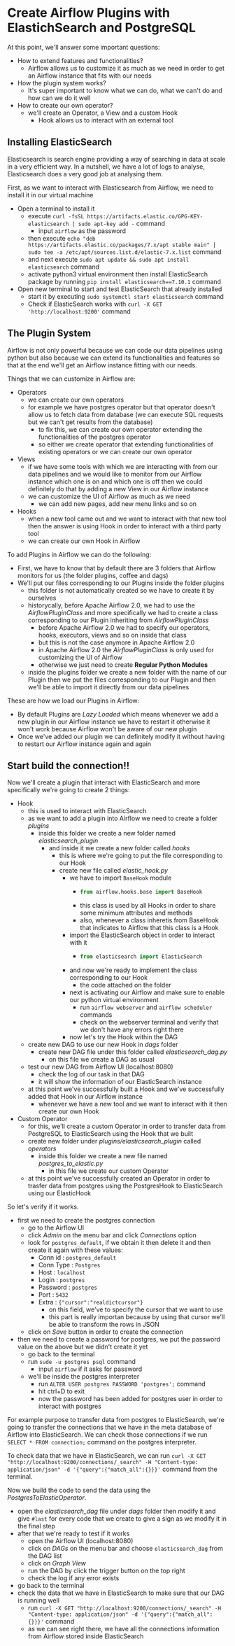 # Create Airflow Plugins with ElastichSearch and PostgreSQL

At this point, we'll answer some important questions:

- How to extend features and functionalities?
    - Airflow allows us to customize it as much as we need in order to get an Airflow instance that fits with our needs
- How the plugin system works?
    - It's super important to know what we can do, what we can't do and how can we do it well
- How to create our own operator?
    - we'll create an Operator, a View and a custom Hook
        - Hook allows us to interact with an external tool



## Installing ElasticSearch

Elasticsearch is search engine providing a way of searching in data at scale in a very efficient way. In a nutshell, we have a lot of logs to analyse, Elasticsearch does a very good job at analysing them.

First, as we want to interact with Elasticsearch from Airflow, we need to install it in our virtual machine

- Open a terminal to install it
    - execute `curl -fsSL https://artifacts.elastic.co/GPG-KEY-elasticsearch | sudo apt-key add -` command
        - input `airflow` as the password
    - then execute `echo "deb https://artifacts.elastic.co/packages/7.x/apt stable main" | sudo tee -a /etc/apt/sources.list.d/elastic-7.x.list` command
    - and next execute `sudo apt update && sudo apt install elasticsearch` command
    - activate python3 virtual environment then install ElasticSearch package by running `pip install elasticsearch==7.10.1` command
- Open new terminal to start and test ElasticSearch that already installed
    - start it by executing `sudo systemctl start elasticsearch` command
    - Check if ElasticSearch works with `curl -X GET 'http://localhost:9200'` command



## The Plugin System

Airflow is not only powerful because we can code our data pipelines using python but also because we can extend its functionalities and features so that at the end we'll get an Airflow instance fitting with our needs.


Things that we can customize in Airflow are:

- Operators
    - we can create our own operators
    - for example we have postgres operator but that operator doesn't allow us to fetch data from database (we can execute SQL requests but we can't get results from the database)
        - to fix this, we can create our own operator extending the functionalities of the postgres operator
        - so either we create operator that extending functionalities of existing operators or we can create our own operator
- Views
    - if we have some tools with which we are interacting with from our data pipelines and we would like to monitor from our Airflow instance which one is on and which one is off then we could definitely do that by adding a new View in our Airflow instance
    - we can customize the UI of Airflow as much as we need
        - we can add new pages, add new menu links and so on
- Hooks
    - when a new tool came out and we want to interact with that new tool then the answer is using Hook in order to interact with a third party tool
    - we can create our own Hook in Airflow


To add Plugins in Airflow we can do the following:

- First, we have to know that by default there are 3 folders that Airflow monitors for us (the folder plugins, coffee and dags)
- We'll put our files corresponding to our Plugins inside the folder plugins
    - this folder is not automatically created so we have to create it by ourselves
    - historycally, before Apache Airflow 2.0, we had to use the *AirflowPluginClass* and more specifically we had to create a class corresponding to our Plugin inheriting from *AirflowPluginClass*
        - before Apache Airflow 2.0 we had to specify our operators, hooks, executors, views and so on inside that class
        - but this is not the case anymore in Apache Airflow 2.0
        - in Apache Airflow 2.0 the *AirflowPluginClass* is only used for customizing the UI of Airflow
        - otherwise we just need to create **Regular Python Modules**
    - inside the plugins folder we create a new folder with the name of our Plugin then we put the files corresponding to our Plugin and then we'll be able to import it directly from our data pipelines


These are how we load our Plugins in Airflow:

- By default Plugins are *Lazy Loaded* which means whenever we add a new plugin in our Airflow instance we have to restart it otherwise it won't work because Airflow won't be aware of our new plugin
- Once we've added our plugin we can definitely modify it without having to restart our Airflow instance again and again



## Start build the connection!!

Now we'll create a plugin that interact with ElasticSearch and more specifically we're going to create 2 things:

- Hook
    - this is used to interact with ElasticSearch
    - as we want to add a plugin into Airflow we need to create a folder *plugins*
        - inside this folder we create a new folder named *elasticsearch_plugin*
            - and inside it we create a new folder called *hooks*
                - this is where we're going to put the file corresponding to our Hook
                - create new file called *elastic_hook.py*
                    - we have to import `BaseHook` module
                        - ```python
                          from airflow.hooks.base import BaseHook
                          ```
                        - this class is used by all Hooks in order to share some minimum attributes and methods
                        - also, whenever a class inheretis from BaseHook that indicates to Airflow that this class is a Hook
                    - import the ElasticSearch object in order to interact with it
                        - ```python
                          from elasticsearch import ElasticSearch
                          ```
                    - and now we're ready to implement the class corresponding to our Hook
                        - the code attached on the folder
                    - next is activating our Airflow and make sure to enable our python virtual environment
                        - run `airflow webserver` and `airflow scheduler` commands
                        - check on the webserver terminal and verify that we don't have any errors right there
                    - now let's try the Hook within the DAG
    - create new DAG to use our new Hook in *dags* folder
        - create new DAG file under this folder called *elasticsearch_dag.py*
            - on this file we create a DAG as usual
    - test our new DAG from Airflow UI (localhost:8080)
        - check the log of our task in that DAG
        - it will show the information of our ElasticSearch instance
    - at this point we've successfully built a Hook and we've successfully added that Hook in our Airflow instance
        - whenever we have a new tool and we want to interact with it then create our own Hook
- Custom Operator
    - for this, we'll create a custom Operator in order to transfer data from PostgreSQL to ElasticSearch using the Hook that we built
    - create new folder under *plugins/elasticsearch_plugin* called *operators*
        - inside this folder we create a new file named *postgres_to_elastic.py*
            - in this file we create our custom Operator
    - at this point we've successfully created an Operator in order to trasfer data from postgres using the PostgresHook to ElasticSearch using our ElasticHook


So let's verify if it works.

- first we need to create the postgres connection
    - go to the Airflow UI
    - click *Admin* on the menu bar and click *Connections* option
    - look for `postgres_default`, if we obtain it then delete it and then create it again with these values:
        - Conn id : `postgres_default`
        - Conn Type : `Postgres`
        - Host : `localhost`
        - Login : `postgres`
        - Password : `postgres`
        - Port : `5432`
        - Extra : `{"cursor":"realdictcursor"}`
            - on this field, we've to specify the cursor that we want to use
            - this part is really importan because by using that cursor we'll be able to transform the rows in JSON
    - click on *Save* button in order to create the connection
- then we need to create a password for postgres, we put the password value on the above but we didn't create it yet
    - go back to the terminal
    - run `sude -u postgres psql` command
        - input `airflow` if it asks for password
    - we'll be inside the postgres interpreter
        - run `ALTER USER postgres PASSWORD 'postgres';` command
        - hit ctrl+D to exit
        - now the password has been added for postgres user in order to interact with postgres


For example purpose to transfer data from postgres to ElasticSearch, we're going to transfer the connections that we have in the meta database of Airflow into ElasticSearch. We can check those connections if we run `SELECT * FROM connection;` command on the postgres interpreter.

To check data that we have in ElasticSearch, we can run `curl -X GET "http://localhost:9200/connections/_search" -H "Content-type: application/json" -d '{"query":{"match_all":{}}}'` command from the terminal.


Now we build the code to send the data using the *PostgresToElasticOperator*.

- open the *elasticsearch_dag* file under *dags* folder then modify it and give `#last` for every code that we create to give a sign as we modify it in the final step
- after that we're ready to test if it works
    - open the Airflow UI (localhost:8080)
    - click on *DAGs* on the menu bar and choose `elasticsearch_dag` from the DAG list
    - click on *Graph View*
    - run the DAG by click the trigger button on the top right
    - check the log if any error exists
- go back to the terminal
- check the data that we have in ElasticSearch to make sure that our DAG is running well
    - run `curl -X GET "http://localhost:9200/connections/_search" -H "Content-type: application/json" -d '{"query":{"match_all":{}}}'` command
    - as we can see right there, we have all the connections information from Airflow stored inside ElasticSearch